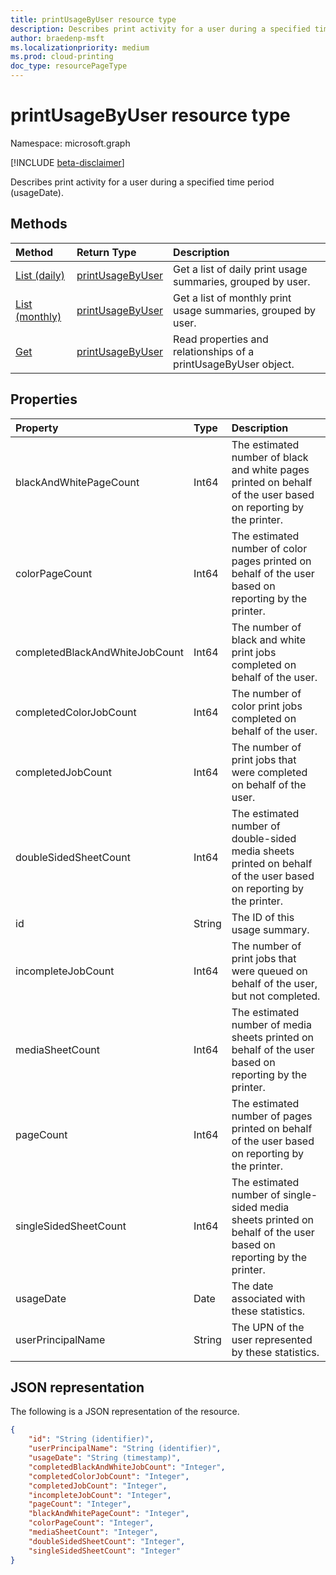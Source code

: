 ```yaml
---
title: printUsageByUser resource type
description: Describes print activity for a user during a specified time period (usageDate).
author: braedenp-msft
ms.localizationpriority: medium
ms.prod: cloud-printing
doc_type: resourcePageType
---
```


# printUsageByUser resource type

Namespace: microsoft.graph

[!INCLUDE [beta-disclaimer](../../includes/beta-disclaimer.md)]

Describes print activity for a user during a specified time period (usageDate).

## Methods

| Method       | Return Type | Description |
|:-------------|:------------|:------------|
| [List (daily)](../api/reportroot-list-dailyprintusagebyuser.md) | [printUsageByUser](printusagebyuser.md) | Get a list of daily print usage summaries, grouped by user. |
| [List (monthly)](../api/reportroot-list-monthlyprintusagebyuser.md) | [printUsageByUser](printusagebyuser.md) | Get a list of monthly print usage summaries, grouped by user. |
| [Get](../api/printusagebyuser-get.md) | [printUsageByUser](printusagebyuser.md) | Read properties and relationships of a printUsageByUser object. |

## Properties
| Property     | Type        | Description |
|:-------------|:------------|:------------|
|blackAndWhitePageCount|Int64|The estimated number of black and white pages printed on behalf of the user based on reporting by the printer.|
|colorPageCount|Int64|The estimated number of color pages printed on behalf of the user based on reporting by the printer.|
|completedBlackAndWhiteJobCount|Int64|The number of black and white print jobs completed on behalf of the user.|
|completedColorJobCount|Int64|The number of color print jobs completed on behalf of the user.|
|completedJobCount|Int64|The number of print jobs that were completed on behalf of the user.|
|doubleSidedSheetCount|Int64|The estimated number of double-sided media sheets printed on behalf of the user based on reporting by the printer.|
|id|String|The ID of this usage summary.|
|incompleteJobCount|Int64|The number of print jobs that were queued on behalf of the user, but not completed.|
|mediaSheetCount|Int64|The estimated number of media sheets printed on behalf of the user based on reporting by the printer.|
|pageCount|Int64|The estimated number of pages printed on behalf of the user based on reporting by the printer.|
|singleSidedSheetCount|Int64|The estimated number of single-sided media sheets printed on behalf of the user based on reporting by the printer.|
|usageDate|Date|The date associated with these statistics.|
|userPrincipalName|String|The UPN of the user represented by these statistics.|

## JSON representation

The following is a JSON representation of the resource.

<!-- {
  "blockType": "resource",
  "optionalProperties": [

  ],
  "@odata.type": "microsoft.graph.printUsageByUser"
}-->

```json
{
    "id": "String (identifier)",
    "userPrincipalName": "String (identifier)",
    "usageDate": "String (timestamp)",
    "completedBlackAndWhiteJobCount": "Integer",
    "completedColorJobCount": "Integer",
    "completedJobCount": "Integer",
    "incompleteJobCount": "Integer",
    "pageCount": "Integer",
    "blackAndWhitePageCount": "Integer",
    "colorPageCount": "Integer",
    "mediaSheetCount": "Integer",
    "doubleSidedSheetCount": "Integer",
    "singleSidedSheetCount": "Integer"
}
```

<!-- uuid: 8fcb5dbc-d5aa-4681-8e31-b001d5168d79
2015-10-25 14:57:30 UTC -->
<!-- {
  "type": "#page.annotation",
  "description": "printUsageByUser resource",
  "keywords": "",
  "section": "documentation",
  "tocPath": ""
}-->

